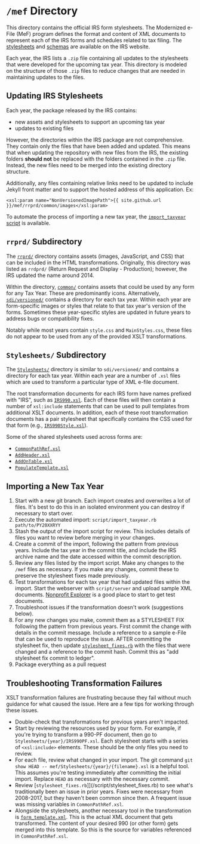 # `/mef` Directory

This directory contains the official IRS form stylesheets. The Modernized e-File (MeF) program defines the format and content of XML documents to represent each of the IRS forms and schedules related to tax filing. The [stylesheets](https://www.irs.gov/e-file-providers/modernized-e-file-mef-stylesheets) and [schemas](https://www.irs.gov/e-file-providers/modernized-e-file-mef-schemas-and-business-rules) are available on the IRS website.

Each year, the IRS lists a `.zip` file containing all updates to the stylesheets that were developed for the upcoming tax year. This directory is modeled on the structure of those `.zip` files to reduce changes that are needed in maintaining updates to the files.

## Updating IRS Stylesheets

Each year, the package released by the IRS contains:
- new assets and stylesheets to support an upcoming tax year
- updates to existing files

However, the directories within the IRS package are not comprehensive. They contain only the files that have been added and updated. This means that when updating the repository with new files from the IRS, the existing folders **should not** be replaced with the folders contained in the `.zip` file. Instead, the new files need to be merged into the existing directory structure.

Additionally, any files containing relative links need to be updated to include Jekyll front matter and to support the hosted address of this application. Ex:
```
<xsl:param name="NonVersionedImagePath">{{ site.github.url }}/mef/rrprd/common/images</xsl:param>  
```

To automate the process of importing a new tax year, the [`import_taxyear` script](/script/import_taxyear.rb) is available.

## `rrprd/` Subdirectory

The [`rrprd/`](rrprd/) directory contains assets (images, JavaScript, and CSS) that can be included in the HTML transformations. Originally, this directory was listed as `rrdprd/` (Return Request and Display - Production); however, the IRS updated the name around 2014.

Within the directory, [`common/`](rrprd/common/) contains assets that could be used by any form for any Tax Year. These are predominantly icons. Alternatively, [`sdi/versioned/`](rrprd/sdi/versioned/) contains a directory for each tax year. Within each year are form-specific images or styles that relate to that tax year's version of the forms. Sometimes these year-specific styles are updated in future years to address bugs or compatibility fixes.

Notably while most years contain `style.css` and `MainStyles.css`, these files do not appear to be used from any of the provided XSLT transformations.

## `Stylesheets/` Subdirectory

The [`Stylesheets/`](Stylesheets/) directory is similar to `sdi/versioned/` and contains a directory for each tax year. Within each year are a number of `.xsl` files which are used to transform a particular type of XML e-file document.

The root transformation documents for each IRS form have names prefixed with "IRS", such as [`IRS990.xsl`](Stylesheets/2016/IRS990.xsl). Each of these files will then contain a number of `xsl:include` statements that can be used to pull templates from additional XSLT documents. In addition, each of these root transformation documents has a pair stylesheet that specifically contains the CSS used for that form (e.g., [`IRS990Style.xsl`](Stylesheets/2016/IRS990Style.xsl)).

Some of the shared stylesheets used across forms are:
- [`CommonPathRef.xsl`](Stylesheets/2016/CommonPathRef.xsl)
- [`AddHeader.xsl`](Stylesheets/2016/AddHeader.xsl)
- [`AddOnTable.xsl`](Stylesheets/2016/AddOnTable.xsl)
- [`PopulateTemplate.xsl`](Stylesheets/2016/PopulateTemplate.xsl)

## Importing a New Tax Year

1. Start with a new git branch. Each import creates and overwrites a lot of files. It's best to do this in an isolated environment you can destroy if necessary to start over.
2. Execute the automated import: `script/import_taxyear.rb path/to/PY20XXRYY`
3. Stash the output of the import script for review. This includes details of files you want to review before merging in your changes.
4. Create a commit of the import, following the pattern from previous years. Include the tax year in the commit title, and include the IRS archive name and the date accessed within the commit description.
5. Review any files listed by the import script. Make any changes to the `/mef` files as necessary. If you make any changes, commit these to preserve the stylesheet fixes made previously.
6. Test transformations for each tax year that had updated files within the import. Start the webserver with `script/server` and upload sample XML documents. [Nonprofit Explorer](https://projects.propublica.org/nonprofits/) is a good place to start to get test documents.
7. Troubleshoot issues if the transformation doesn't work (suggestions below).
8. For any new changes you make, commit them as a STYLESHEET FIX following the pattern from previous years. First commit the change with details in the commit message. Include a reference to a sample e-File that can be used to reproduce the issue. AFTER committing the stylesheet fix, then update [`stylesheet_fixes.rb`](/script/stylesheet_fixes.rb) with the files that were changed and a reference to the commit hash. Commit this as "add stylesheet fix commit to ledger".
9. Package everything as a pull request

## Troubleshooting Transformation Failures

XSLT transformation failures are frustrating because they fail without much guidance for what caused the issue. Here are a few tips for working through these issues.
- Double-check that transformations for previous years aren't impacted.
- Start by reviewing the resources used by your form. For example, if you're trying to transform a 990-PF document, then go to `Stylesheets/{year}/IRS990PF.xsl`. Each stylesheet starts with a series of `<xsl:include>` elements. These should be the only files you need to review.
- For each file, review what changed in your import. The git command `git show HEAD -- mef/Stylesheets/{year}/{filename}.xsl` is a helpful tool. This assumes you're testing immediately after committing the initial import. Replace `HEAD` as necessary with the necessary commit.
- Review [`stylesheet_fixes.rb`]](/script/stylesheet_fixes.rb) to see what's traditionally been an issue in prior years. Fixes were necessary from 2008-2017, but they haven't been common since then. A frequent issue was missing variables in `CommonPathRef.xsl`.
- Alongside the stylesheets, another necessary tool in the transformation is [`form_template.xml`](/form_template.xml). This is the actual XML document that gets transformed. The content of your desired 990 (or other form) gets merged into this template. So this is the source for variables referenced in `CommonPathRef.xsl`.
